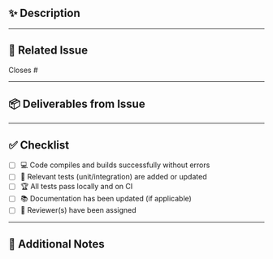 ## ✨ Description

<!-- Clearly describe what this PR does. What feature, fix, or update are you introducing? -->

---

## 🐛 Related Issue

Closes #

---

## 📦 Deliverables from Issue
<!-- These will be auto-filled from the related issue if matched. -->

<!-- Example:
- [ ] Refactor BookDetails view model to use MVI
- [x] Remove AddBookToBookshelf DTO
- [ ] Add unit tests for BookScreen flow
-->

---

## ✅ Checklist

- [ ] 💻 Code compiles and builds successfully without errors
- [ ] 🧪 Relevant tests (unit/integration) are added or updated
- [ ] 🏆 All tests pass locally and on CI
- [ ] 📚 Documentation has been updated (if applicable)
- [ ] 👀 Reviewer(s) have been assigned

---

## 💬 Additional Notes

<!-- Optional: Any extra context, decisions made, or things to look out for -->
